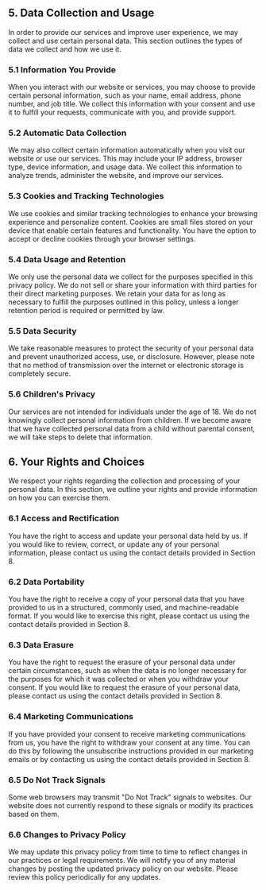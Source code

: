 ## 5. Data Collection and Usage

In order to provide our services and improve user experience, we may collect and use certain personal data. This section outlines the types of data we collect and how we use it.

### 5.1 Information You Provide

When you interact with our website or services, you may choose to provide certain personal information, such as your name, email address, phone number, and job title. We collect this information with your consent and use it to fulfill your requests, communicate with you, and provide support.

### 5.2 Automatic Data Collection

We may also collect certain information automatically when you visit our website or use our services. This may include your IP address, browser type, device information, and usage data. We collect this information to analyze trends, administer the website, and improve our services.

### 5.3 Cookies and Tracking Technologies

We use cookies and similar tracking technologies to enhance your browsing experience and personalize content. Cookies are small files stored on your device that enable certain features and functionality. You have the option to accept or decline cookies through your browser settings.

### 5.4 Data Usage and Retention

We only use the personal data we collect for the purposes specified in this privacy policy. We do not sell or share your information with third parties for their direct marketing purposes. We retain your data for as long as necessary to fulfill the purposes outlined in this policy, unless a longer retention period is required or permitted by law.

### 5.5 Data Security

We take reasonable measures to protect the security of your personal data and prevent unauthorized access, use, or disclosure. However, please note that no method of transmission over the internet or electronic storage is completely secure.

### 5.6 Children's Privacy

Our services are not intended for individuals under the age of 18. We do not knowingly collect personal information from children. If we become aware that we have collected personal data from a child without parental consent, we will take steps to delete that information.

## 6. Your Rights and Choices

We respect your rights regarding the collection and processing of your personal data. In this section, we outline your rights and provide information on how you can exercise them.

### 6.1 Access and Rectification

You have the right to access and update your personal data held by us. If you would like to review, correct, or update any of your personal information, please contact us using the contact details provided in Section 8.

### 6.2 Data Portability

You have the right to receive a copy of your personal data that you have provided to us in a structured, commonly used, and machine-readable format. If you would like to exercise this right, please contact us using the contact details provided in Section 8.

### 6.3 Data Erasure

You have the right to request the erasure of your personal data under certain circumstances, such as when the data is no longer necessary for the purposes for which it was collected or when you withdraw your consent. If you would like to request the erasure of your personal data, please contact us using the contact details provided in Section 8.

### 6.4 Marketing Communications

If you have provided your consent to receive marketing communications from us, you have the right to withdraw your consent at any time. You can do this by following the unsubscribe instructions provided in our marketing emails or by contacting us using the contact details provided in Section 8.

### 6.5 Do Not Track Signals

Some web browsers may transmit "Do Not Track" signals to websites. Our website does not currently respond to these signals or modify its practices based on them.

### 6.6 Changes to Privacy Policy

We may update this privacy policy from time to time to reflect changes in our practices or legal requirements. We will notify you of any material changes by posting the updated privacy policy on our website. Please review this policy periodically for any updates.
